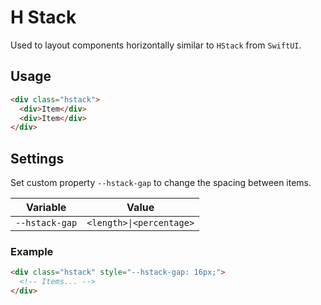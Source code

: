 # H Stack

Used to layout components horizontally similar to `HStack` from `SwiftUI`.

## Usage

```html
<div class="hstack">
  <div>Item</div>
  <div>Item</div>
</div>
```

## Settings

Set custom property `--hstack-gap` to change the spacing between items.

| Variable | Value |
| --- | --- |
| `--hstack-gap` | `<length>\|<percentage>` |

### Example

```html
<div class="hstack" style="--hstack-gap: 16px;">
  <!-- Items... -->
</div>
```